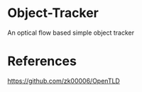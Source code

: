 # Object-Tracker
An optical flow based simple object tracker

# References
https://github.com/zk00006/OpenTLD
